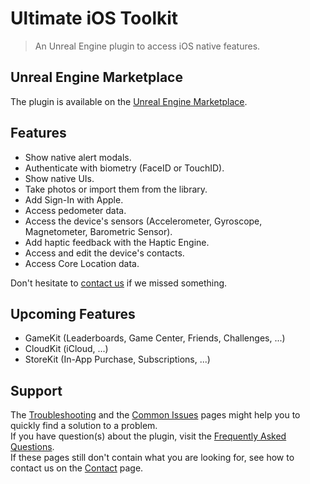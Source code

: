 # Ultimate iOS Toolkit

> An Unreal Engine plugin to access iOS native features.

## Unreal Engine Marketplace
The plugin is available on the [Unreal Engine Marketplace](https://www.unrealengine.com/marketplace/en-US/product/49d9bad36a9b4fa496a72fdae13c5f4b).

## Features
- Show native alert modals.
- Authenticate with biometry (FaceID or TouchID).
- Show native UIs.
- Take photos or import them from the library.
- Add Sign-In with Apple.
- Access pedometer data.
- Access the device's sensors (Accelerometer, Gyroscope, Magnetometer, Barometric Sensor).
- Add haptic feedback with the Haptic Engine.
- Access and edit the device's contacts.
- Access Core Location data.

Don't hesitate to [contact us](mailto:pandores.marketplace+UIT-FR@gmail.com?subject=UIT%20-%20Feature%20Request&body=) if we missed something.

## Upcoming Features
- GameKit (Leaderboards, Game Center, Friends, Challenges, ...)
- CloudKit (iCloud, ...)
- StoreKit (In-App Purchase, Subscriptions, ...)

## Support
The [Troubleshooting](/troubleshooting) and the [Common Issues](/commonissues) pages might help you to quickly find a solution to a problem.  
If you have question(s) about the plugin, visit the [Frequently Asked Questions](/frequentlyaskedquestions).  
If these pages still don't contain what you are looking for, see how to contact us on the [Contact](/contact) page.
 